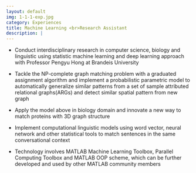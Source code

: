 ```yaml
---
layout: default
img: 1-1-1-exp.jpg
category: Experiences
title: Machine Learning <br>Research Assistant
description: |
---
```


* Conduct interdisciplinary research in computer science, biology and linguistic using statistic machine learning and deep learning approach with Professor Pengyu Hong at Brandeis University

* Tackle the NP-complete graph matching problem with a graduated assignment algorithm and implement a probabilistic parametric model to automatically generalize similar patterns from a set of sample attributed relational graphs(ARGs) and detect similar spatial pattern from new graph

* Apply the model above in biology domain and innovate a new way to match proteins with 3D graph structure

* Implement computational linguistic models using word vector, neural network and other statistical tools to match sentences in the same conversational context

* Technology involves MATLAB Machine Learning Toolbox, Parallel Computing Toolbox and MATLAB OOP scheme, which can be further developed and used by other MATLAB community members
